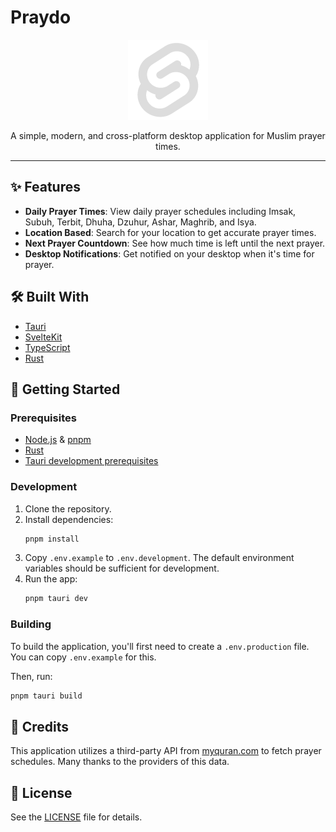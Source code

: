 # Praydo

<p align="center">
  <img src="static/favicon.png" alt="Praydo app icon" width="128">
</p>

<p align="center">
  A simple, modern, and cross-platform desktop application for Muslim prayer times.
</p>

---

## ✨ Features

- **Daily Prayer Times**: View daily prayer schedules including Imsak, Subuh, Terbit, Dhuha, Dzuhur, Ashar, Maghrib, and Isya.
- **Location Based**: Search for your location to get accurate prayer times.
- **Next Prayer Countdown**: See how much time is left until the next prayer.
- **Desktop Notifications**: Get notified on your desktop when it's time for prayer.

## 🛠️ Built With

- [Tauri](https://tauri.app/)
- [SvelteKit](https://kit.svelte.dev/)
- [TypeScript](https://www.typescriptlang.org/)
- [Rust](https://www.rust-lang.org/)

## 🚀 Getting Started

### Prerequisites

- [Node.js](https://nodejs.org/en/) & [pnpm](https://pnpm.io/installation)
- [Rust](https://www.rust-lang.org/tools/install)
- [Tauri development prerequisites](https://tauri.app/v1/guides/getting-started/prerequisites)

### Development

1.  Clone the repository.
2.  Install dependencies:
    ```sh
    pnpm install
    ```
3.  Copy `.env.example` to `.env.development`. The default environment variables should be sufficient for development.
4.  Run the app:
    ```sh
    pnpm tauri dev
    ```

### Building

To build the application, you'll first need to create a `.env.production` file. You can copy `.env.example` for this.

Then, run:
```sh
pnpm tauri build
```

## 🙏 Credits

This application utilizes a third-party API from [myquran.com](https://myquran.com) to fetch prayer schedules. Many thanks to the providers of this data.

## 📄 License

See the [LICENSE](LICENSE) file for details.
